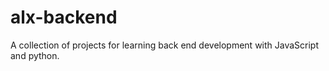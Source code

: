 # alx-backend
A collection of projects for learning back end development with JavaScript and python.
